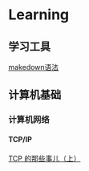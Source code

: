 # Learning
## 学习工具
[makedown语法](https://www.jianshu.com/p/191d1e21f7ed)

## 计算机基础
### 计算机网络
#### TCP/IP
[TCP 的那些事儿（上）]([http://jianshu.com](https://coolshell.cn/articles/11564.html))
